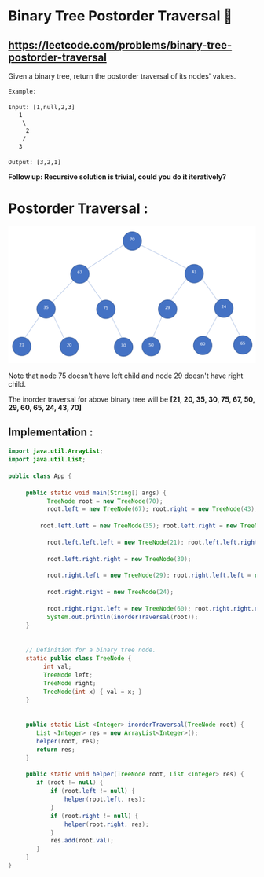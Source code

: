 # Binary Tree Postorder Traversal 🌲
## https://leetcode.com/problems/binary-tree-postorder-traversal

Given a binary tree, return the postorder traversal of its nodes' values.
```
Example:

Input: [1,null,2,3]
   1
    \
     2
    /
   3

Output: [3,2,1]
```
**Follow up: Recursive solution is trivial, could you do it iteratively?**

# Postorder Traversal :
![Binary Tree](binary-tree.PNG?raw=true "Binary Tree")

Note that node 75 doesn't have left child and node 29 doesn't have right child.

The inorder traversal for above binary tree will be **[21, 20, 35, 30, 75, 67, 50, 29, 60, 65, 24, 43, 70]**

## Implementation :

```java
import java.util.ArrayList;
import java.util.List;

public class App {

     public static void main(String[] args) {
		   TreeNode root = new TreeNode(70);
		   root.left = new TreeNode(67); root.right = new TreeNode(43);
		
	     root.left.left = new TreeNode(35); root.left.right = new TreeNode(75); 
		
		   root.left.left.left = new TreeNode(21); root.left.left.right = new TreeNode(20);
		
		   root.left.right.right = new TreeNode(30);
		
		   root.right.left = new TreeNode(29); root.right.left.left = new TreeNode(50);
		
		   root.right.right = new TreeNode(24); 
		
		   root.right.right.left = new TreeNode(60); root.right.right.right = new TreeNode(65);
		   System.out.println(inorderTraversal(root));
     }
	
	
     // Definition for a binary tree node.
     static public class TreeNode {
	      int val;
	      TreeNode left;
	      TreeNode right;
	      TreeNode(int x) { val = x; }
     }
	 
	
     public static List <Integer> inorderTraversal(TreeNode root) {
        List <Integer> res = new ArrayList<Integer>();
        helper(root, res);
        return res;
     }

     public static void helper(TreeNode root, List <Integer> res) {
        if (root != null) {
            if (root.left != null) {
                helper(root.left, res);
            }
            if (root.right != null) {
                helper(root.right, res);
            }
            res.add(root.val);
        }
     }
}

```
